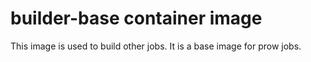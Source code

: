 # builder-base container image

This image is used to build other jobs. It is a base image for prow jobs.



